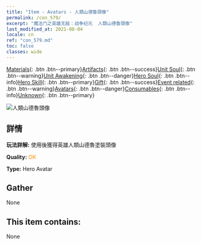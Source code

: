 ```yaml
---
title: "Item - Avatars - 人類山德魯頭像"
permalink: /con_579/
excerpt: "魔法门之英雄无敌：战争纪元  人類山德魯頭像"
last_modified_at: 2021-08-04
locale: cn
ref: "con_579.md"
toc: false
classes: wide
---
```

 [Materials](/ItemsCN/){: .btn .btn--primary}[Artifacts](/ItemsCN/Artifacts/){: .btn .btn--success}[Unit Soul](/ItemsCN/UnitSoul/){: .btn .btn--warning}[Unit Awakening](/ItemsCN/UnitAwakening/){: .btn .btn--danger}[Hero Soul](/ItemsCN/HeroSoul/){: .btn .btn--info}[Hero Skill](/ItemsCN/HeroSkill/){: .btn .btn--primary}[Gift](/ItemsCN/Gift/){: .btn .btn--success}[Event related](/ItemsCN/Events/){: .btn .btn--warning}[Avatars](/ItemsCN/Avatars/){: .btn .btn--danger}[Consumables](/ItemsCN/Consumables/){: .btn .btn--info}[Unknown](/ItemsCN/Unknown/){: .btn .btn--primary}

 ![人類山德魯頭像](/images/h/h_HumanSandro1.jpg)

## 詳情
 **玩法詳解:** 使用後獲得英雄人類山德魯塗裝頭像

 **Quality:** <span style="color: #FF8C00">OK</span>

 **Type:** Hero Avatar

## Gather

  None

## This item contains:

  None


